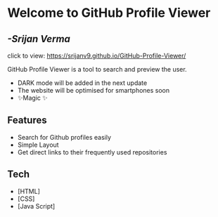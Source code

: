 # Welcome to GitHub Profile Viewer
## _-Srijan Verma_

click to view: https://srijanv9.github.io/GitHub-Profile-Viewer/

GitHub Profile Viewer is a tool to search and preview the user.
- DARK mode will be added in the next update
- The website will be optimised for smartphones soon
- ✨Magic ✨

## Features
- Search for Github profiles easily
- Simple Layout
- Get direct links to their frequently used repositories

## Tech


- [HTML]
- [CSS]
- [Java Script] 
